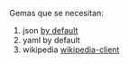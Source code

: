 Gemas que se necesitan:

1. json [by default](https://rubygems.org/gems/json)
2. yaml by default
3. wikipedia [wikipedia-client](https://rubygems.org/gems/wikipedia-client)
